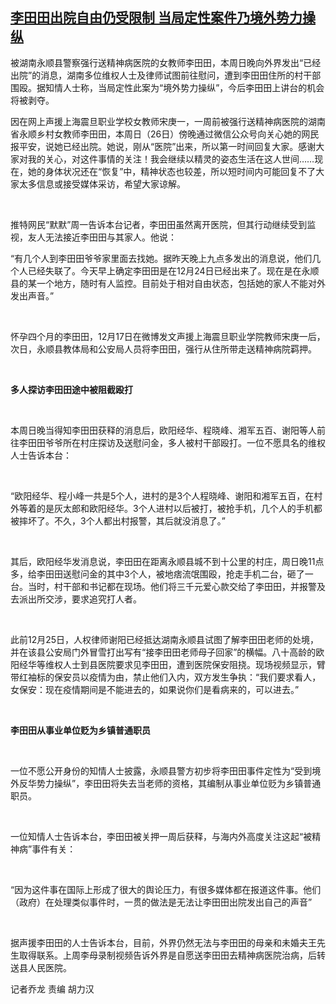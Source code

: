 <!--1640600100000-->
[李田田出院自由仍受限制  当局定性案件乃境外势力操纵](https://www.rfa.org/mandarin/yataibaodao/renquanfazhi/ql-12272021051522.html)
------

<p>被湖南永顺县警察强行送精神病医院的女教师李田田，本周日晚向外界发出“已经出院”的消息，湖南多位维权人士及律师试图前往慰问，遭到李田田住所的村干部围殴。据知情人士称，当局定性此案为“境外势力操纵”，今后李田田上讲台的机会将被剥夺。 </p><p>因在网上声援上海震旦职业学校女教师宋庚一，一周前被强行送精神病医院的湖南省永顺乡村女教师李田田，本周日（26<span>日）傍晚通过微信公众号向关心她的网民报平安，说她已经出院。她说，刚从“医院”出来，所以第一时间回复大家。感谢大家对我的关心，对这件事情的关注！我会继续以精灵的姿态生活在这人世间……现在，她的身体状况还在“恢复”中，精神状态也较差，所以短时间内可能回复不了大家太多信息或接受媒体采访，希望大家谅解。</span></p><p> </p><p>推特网民“默默”周一告诉本台记者，李田田虽然离开医院，但其行动继续受到监视，友人无法接近李田田与其家人。他说：</p><p>“有几个人到李田田爷爷家里面去找她。据昨天晚上九点多发出的消息说，他们几个人已经失联了。今天早上确定李田田是在12<span>月</span>24<span>日已经出来了。现在是在永顺县的某一个地方，随时有人监控。目前处于相对自由状态，包括她的家人不能对外发出声音。”</span></p><p> </p><p>怀孕四个月的李田田，12<span>月</span>17<span>日在微博发文声援上海震旦职业学院教师宋庚一后，次日，永顺县教体局和公安局人员将李田田，强行从住所带走送精神病院羁押。</span></p><p> </p><p><strong>多人探访李田田途中被阻截殴打</strong></p><p> </p><p>本周日晚当得知李田田获释的消息后，欧阳经华、程晓峰、湘军五百、谢阳等人前往李田田爷爷所在村庄探访及送慰问金，多人被村干部殴打。一位不愿具名的维权人士告诉本台：</p><p> </p><p>“欧阳经华、程小峰一共是5<span>个人，进村的是</span>3<span>个人程晓峰、谢阳和湘军五百，在村外等着的是灰太郎和欧阳经华。</span>3<span>个人进村以后被打，被抢手机，几个人的手机都被摔坏了。不久，</span>3<span>个人都出村报警，其后就没消息了。”</span></p><p> </p><p>其后，欧阳经华发消息说，李田田在距离永顺县城不到十公里的村庄，周日晚11<span>点多，给李田田送慰问金的其中</span>3<span>个人，被地痞流氓围殴，抢走手机二台，砸了一台。当时，村干部和书记都在现场。他们将三千元爱心款交给了李田田，并报警及去派出所交涉，要求追究打人者。</span></p><p> </p><p>此前12<span>月</span>25<span>日，人权律师谢阳已经抵达湖南永顺县试图了解李田田老师的处境，并在该县公安局门外冒雪打出写有“接李田田老师母子回家”的横幅。八十高龄的欧阳经华等维权人士到县医院要求见李田田，遭到医院保安阻挠。现场视频显示，臂带红袖标的保安员以疫情为由，禁止他们入内，双方发生争执：“我们要求看人，女保安：现在疫情期间是不能进去的，如果说你们是看病来的，可以进去。”</span></p><p> </p><p><strong>李田田从事业单位贬为乡镇普通职员</strong></p><p> </p><p>一位不愿公开身份的知情人士披露，永顺县警方初步将李田田事件定性为“受到境外反华势力操纵”，李田田将失去当老师的资格，其编制从事业单位贬为乡镇普通职员。</p><p> </p><p>一位知情人士告诉本台，李田田被关押一周后获释，与海内外高度关注这起“被精神病”事件有关：</p><p> </p><p>“因为这件事在国际上形成了很大的舆论压力，有很多媒体都在报道这件事。他们（政府）在处理类似事件时，一贯的做法是无法让李田田出院发出自己的声音”</p><p> </p><p>据声援李田田的人士告诉本台，目前，外界仍然无法与李田田的母亲和未婚夫王先生取得联系。上周李母录制视频告诉外界是自愿送李田田去精神病医院治病，后转送县人民医院。</p><p>记者乔龙 责编 胡力汉</p><p> </p>
